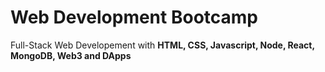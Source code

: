 # Web Development Bootcamp

Full-Stack Web Developement with **HTML, CSS, Javascript, Node, React, MongoDB, Web3 and DApps**



